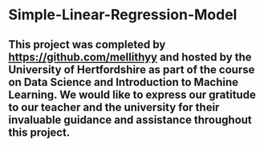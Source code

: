 # **Simple-Linear-Regression-Model**
## This project was completed by **https://github.com/mellithyy** and hosted by **the University of Hertfordshire** as part of the course on Data Science and Introduction to Machine Learning. We would like to express our gratitude to our teacher and the university for their invaluable guidance and assistance throughout this project.
